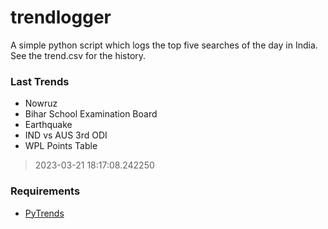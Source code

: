 # trendlogger
A simple python script which logs the top five searches of the day in India.<br>See the trend.csv for the history.<br>

<!-- Last Trends -->
### Last Trends
* Nowruz
* Bihar School Examination Board
* Earthquake
* IND vs AUS 3rd ODI
* WPL Points Table
> 2023-03-21 18:17:08.242250

<!-- Requirements -->
### Requirements
* [PyTrends](https://github.com/dreyco676/pytrends)
